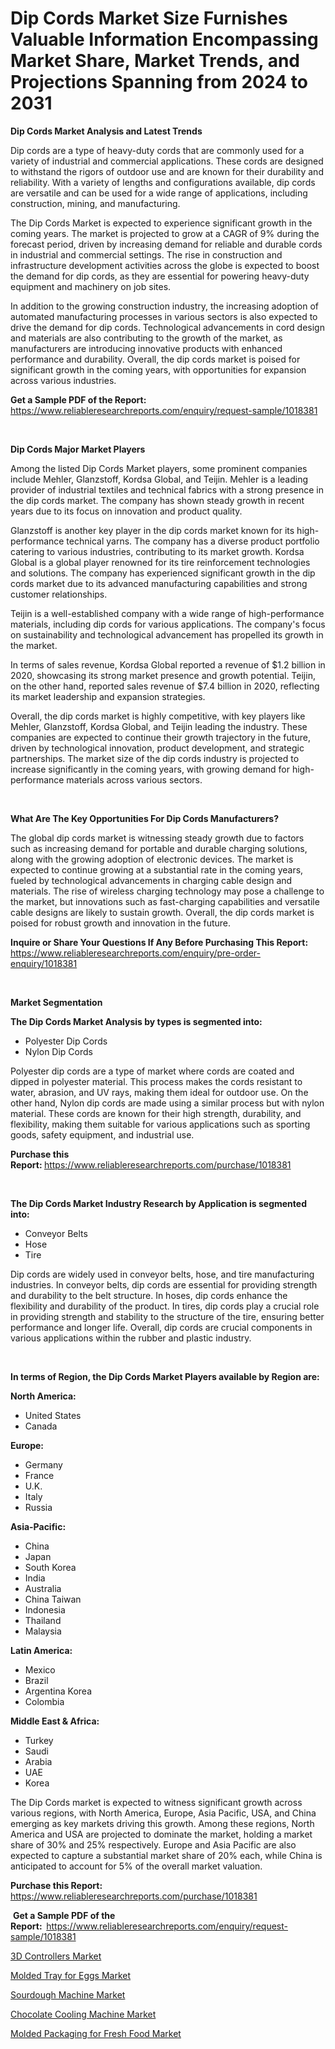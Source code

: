 <p><h1>Dip Cords Market Size Furnishes Valuable Information Encompassing Market Share, Market Trends, and Projections Spanning from 2024 to 2031</h1></p><p><strong>Dip Cords Market Analysis and Latest Trends</strong></p>
<p><p>Dip cords are a type of heavy-duty cords that are commonly used for a variety of industrial and commercial applications. These cords are designed to withstand the rigors of outdoor use and are known for their durability and reliability. With a variety of lengths and configurations available, dip cords are versatile and can be used for a wide range of applications, including construction, mining, and manufacturing.</p><p>The Dip Cords Market is expected to experience significant growth in the coming years. The market is projected to grow at a CAGR of 9% during the forecast period, driven by increasing demand for reliable and durable cords in industrial and commercial settings. The rise in construction and infrastructure development activities across the globe is expected to boost the demand for dip cords, as they are essential for powering heavy-duty equipment and machinery on job sites.</p><p>In addition to the growing construction industry, the increasing adoption of automated manufacturing processes in various sectors is also expected to drive the demand for dip cords. Technological advancements in cord design and materials are also contributing to the growth of the market, as manufacturers are introducing innovative products with enhanced performance and durability. Overall, the dip cords market is poised for significant growth in the coming years, with opportunities for expansion across various industries.</p></p>
<p><strong>Get a Sample PDF of the Report:&nbsp;</strong> <a href="https://www.reliableresearchreports.com/enquiry/request-sample/1018381">https://www.reliableresearchreports.com/enquiry/request-sample/1018381</a></p>
<p>&nbsp;</p>
<p><strong>Dip Cords Major Market Players</strong></p>
<p><p>Among the listed Dip Cords Market players, some prominent companies include Mehler, Glanzstoff, Kordsa Global, and Teijin. Mehler is a leading provider of industrial textiles and technical fabrics with a strong presence in the dip cords market. The company has shown steady growth in recent years due to its focus on innovation and product quality.</p><p>Glanzstoff is another key player in the dip cords market known for its high-performance technical yarns. The company has a diverse product portfolio catering to various industries, contributing to its market growth. Kordsa Global is a global player renowned for its tire reinforcement technologies and solutions. The company has experienced significant growth in the dip cords market due to its advanced manufacturing capabilities and strong customer relationships.</p><p>Teijin is a well-established company with a wide range of high-performance materials, including dip cords for various applications. The company's focus on sustainability and technological advancement has propelled its growth in the market. </p><p>In terms of sales revenue, Kordsa Global reported a revenue of $1.2 billion in 2020, showcasing its strong market presence and growth potential. Teijin, on the other hand, reported sales revenue of $7.4 billion in 2020, reflecting its market leadership and expansion strategies.</p><p>Overall, the dip cords market is highly competitive, with key players like Mehler, Glanzstoff, Kordsa Global, and Teijin leading the industry. These companies are expected to continue their growth trajectory in the future, driven by technological innovation, product development, and strategic partnerships. The market size of the dip cords industry is projected to increase significantly in the coming years, with growing demand for high-performance materials across various sectors.</p></p>
<p>&nbsp;</p>
<p><strong>What Are The Key Opportunities For Dip Cords Manufacturers?</strong></p>
<p><p>The global dip cords market is witnessing steady growth due to factors such as increasing demand for portable and durable charging solutions, along with the growing adoption of electronic devices. The market is expected to continue growing at a substantial rate in the coming years, fueled by technological advancements in charging cable design and materials. The rise of wireless charging technology may pose a challenge to the market, but innovations such as fast-charging capabilities and versatile cable designs are likely to sustain growth. Overall, the dip cords market is poised for robust growth and innovation in the future.</p></p>
<p><strong>Inquire or Share Your Questions If Any Before Purchasing This Report:</strong> <a href="https://www.reliableresearchreports.com/enquiry/pre-order-enquiry/1018381">https://www.reliableresearchreports.com/enquiry/pre-order-enquiry/1018381</a></p>
<p>&nbsp;</p>
<p><strong>Market Segmentation</strong></p>
<p><strong>The Dip Cords Market Analysis by types is segmented into:</strong></p>
<p><ul><li>Polyester Dip Cords</li><li>Nylon Dip Cords</li></ul></p>
<p><p>Polyester dip cords are a type of market where cords are coated and dipped in polyester material. This process makes the cords resistant to water, abrasion, and UV rays, making them ideal for outdoor use. On the other hand, Nylon dip cords are made using a similar process but with nylon material. These cords are known for their high strength, durability, and flexibility, making them suitable for various applications such as sporting goods, safety equipment, and industrial use.</p></p>
<p><strong>Purchase this Report:&nbsp;</strong><a href="https://www.reliableresearchreports.com/purchase/1018381">https://www.reliableresearchreports.com/purchase/1018381</a></p>
<p>&nbsp;</p>
<p><strong>The Dip Cords Market Industry Research by Application is segmented into:</strong></p>
<p><ul><li>Conveyor Belts</li><li>Hose</li><li>Tire</li></ul></p>
<p><p>Dip cords are widely used in conveyor belts, hose, and tire manufacturing industries. In conveyor belts, dip cords are essential for providing strength and durability to the belt structure. In hoses, dip cords enhance the flexibility and durability of the product. In tires, dip cords play a crucial role in providing strength and stability to the structure of the tire, ensuring better performance and longer life. Overall, dip cords are crucial components in various applications within the rubber and plastic industry.</p></p>
<p>&nbsp;</p>
<p><strong>In terms of Region, the Dip Cords Market Players available by Region are:</strong></p>
<p>
    <p> <strong> North America: </strong>
        <ul>
            <li>United States</li>
            <li>Canada</li>
        </ul>
        </p> 
    <p> <strong> Europe: </strong>
        <ul>
            <li>Germany</li>
            <li>France</li>
            <li>U.K.</li>
            <li>Italy</li>
            <li>Russia</li>
        </ul>
        </p> 
    <p> <strong> Asia-Pacific: </strong>
        <ul>
            <li>China</li>
            <li>Japan</li>
            <li>South Korea</li>
            <li>India</li>
            <li>Australia</li>
            <li>China Taiwan</li>
            <li>Indonesia</li>
            <li>Thailand</li>
            <li>Malaysia</li>
        </ul>
        </p> 
    <p> <strong> Latin America: </strong>
        <ul>
            <li>Mexico</li>
            <li>Brazil</li>
            <li>Argentina Korea</li>
            <li>Colombia</li>
        </ul>
        </p> 
    <p> <strong> Middle East & Africa: </strong>
        <ul>
            <li>Turkey</li>
            <li>Saudi</li>
            <li>Arabia</li>
            <li>UAE</li>
            <li>Korea</li>
        </ul>
    </p>
    </p>
<p><p>The Dip Cords market is expected to witness significant growth across various regions, with North America, Europe, Asia Pacific, USA, and China emerging as key markets driving this growth. Among these regions, North America and USA are projected to dominate the market, holding a market share of 30% and 25% respectively. Europe and Asia Pacific are also expected to capture a substantial market share of 20% each, while China is anticipated to account for 5% of the overall market valuation.</p></p>
<p><strong>Purchase this Report: </strong><a href="https://www.reliableresearchreports.com/purchase/1018381">https://www.reliableresearchreports.com/purchase/1018381</a></p>
<p>&nbsp;<strong>Get a Sample PDF of the Report:&nbsp;&nbsp;</strong><a href="https://www.reliableresearchreports.com/enquiry/request-sample/1018381">https://www.reliableresearchreports.com/enquiry/request-sample/1018381</a></p>
<p><strong></strong></p>
<p><p><a href="https://medium.com/@akshatreportprime/3d-controllers-nbsp-market-focuses-on-market-share-size-and-projected-forecast-till-2031-672d35c9f87a">3D Controllers Market</a></p><p><a href="https://issuu.com/reportprime-2/docs/molded-tray-for-eggs-market-size-2030.pptx">Molded Tray for Eggs Market</a></p><p><a href="https://medium.com/@jazminjones30/sourdough-machine-market-size-reveals-the-best-marketing-channels-in-global-industry-584dc8f22747">Sourdough Machine Market</a></p><p><a href="https://medium.com/@jazminjones30/chocolate-cooling-machine-market-size-and-market-trends-complete-industry-overview-2024-to-2031-ed81507d78bd">Chocolate Cooling Machine Market</a></p><p><a href="https://issuu.com/reportprime-2/docs/molded-packaging-for-fresh-food-market-size-2030.p">Molded Packaging for Fresh Food Market</a></p></p>
